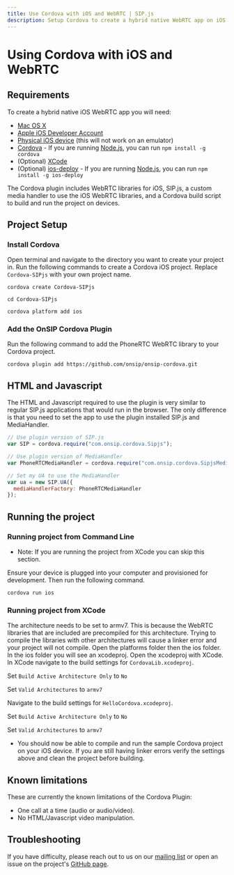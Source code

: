 ```yaml
---
title: Use Cordova with iOS and WebRTC | SIP.js
description: Setup Cordova to create a hybrid native WebRTC app on iOS.
---
```


# Using Cordova with iOS and WebRTC

## Requirements

To create a hybrid native iOS WebRTC app you will need:

* [Mac OS X](http://www.apple.com/osx/)
* [Apple iOS Developer Account](https://developer.apple.com/programs/ios/)
* [Physical iOS device](http://store.apple.com/us/iphone) (this will not work on an emulator)
* [Cordova](http://cordova.apache.org/) - If you are running [Node.js](http://nodejs.org/), you can run `npm install -g cordova`
* (Optional) [XCode](https://developer.apple.com/xcode/)
* (Optional) [ios-deploy](https://github.com/phonegap/ios-deploy) - If you are running [Node.js](http://nodejs.org/), you can run `npm install -g ios-deploy`

The Cordova plugin includes WebRTC libraries for iOS, SIP.js, a custom media handler to use the iOS WebRTC libraries, and a Cordova build script to build and run the project on devices.

## Project Setup

### Install Cordova

Open terminal and navigate to the directory you want to create your project in. Run the following commands to create a Cordova iOS project. Replace `Cordova-SIPjs` with your own project name.

`cordova create Cordova-SIPjs`

`cd Cordova-SIPjs`

`cordova platform add ios`

### Add the OnSIP Cordova Plugin

Run the following command to add the PhoneRTC WebRTC library to your Cordova project.

`cordova plugin add https://github.com/onsip/onsip-cordova.git`

## HTML and Javascript

The HTML and Javascript required to use the plugin is very similar to regular SIP.js applications that would run in the browser. The only difference is that you need to set the app to use the plugin installed SIP.js and MediaHandler.

~~~ javascript
// Use plugin version of SIP.js
var SIP = cordova.require("com.onsip.cordova.Sipjs");

// Use plugin version of MediaHandler
var PhoneRTCMediaHandler = cordova.require("com.onsip.cordova.SipjsMediaHandler")(SIP);

// Set my UA to use the MediaHandler
var ua = new SIP.UA({
  mediaHandlerFactory: PhoneRTCMediaHandler
});
~~~

## Running the project

### Running project from Command Line

* Note: If you are running the project from XCode you can skip this section.

Ensure your device is plugged into your computer and provisioned for development. Then run the following command.

`cordova run ios`

### Running project from XCode

The architecture needs to be set to armv7. This is because the WebRTC libraries that are included are precompiled for this architecture. Trying to compile the libraries with other architectures will cause a linker error and your project will not compile.
Open the platforms folder then the ios folder. In the ios folder you will see an xcodeproj. Open the xcodeproj with XCode.
In XCode navigate to the build settings for `CordovaLib.xcodeproj`. 

Set `Build Active Architecture Only` to `No`

Set `Valid Architectures` to `armv7`

Navigate to the build settings for `HelloCordova.xcodeproj`. 

Set `Build Active Architecture Only` to `No`

Set `Valid Architectures` to `armv7`

* You should now be able to compile and run the sample Cordova project on your iOS device. If you are still having linker errors verify the settings above and clean the project before building.

## Known limitations

These are currently the known limitations of the Cordova Plugin:

* One call at a time (audio or audio/video).
* No HTML/Javascript video manipulation.

## Troubleshooting

If you have difficulty, please reach out to us on our [mailing list](https://groups.google.com/forum/#!forum/sip_js) or open an issue on the project's [GitHub page](https://github.com/onsip/onsip-cordova).
